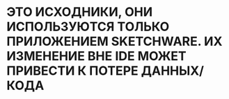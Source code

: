 # ЭТО ИСХОДНИКИ, ОНИ ИСПОЛЬЗУЮТСЯ ТОЛЬКО ПРИЛОЖЕНИЕМ SKETCHWARE. ИХ ИЗМЕНЕНИЕ ВНЕ IDE МОЖЕТ ПРИВЕСТИ К ПОТЕРЕ ДАННЫХ/КОДА
